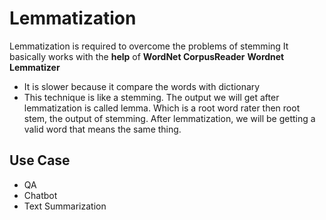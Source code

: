 # Lemmatization

Lemmatization is required to overcome the problems of stemming
It basically works with the **help** of **WordNet CorpusReader**
**Wordnet Lemmatizer**

- It is slower because it compare the words with dictionary
- This technique is like a stemming. The output we will get after lemmatization is called lemma. Which is a root word
  rater then root stem, the output of stemming. After lemmatization, we will be getting a valid word that means the same
  thing.

## Use Case ##

- QA
- Chatbot
- Text Summarization